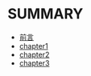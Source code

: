 # SUMMARY

* [前言](qianyan.md)  
* [chapter1](chapter1.md)  
* [chapter2](chapter2.md)  
* [chapter3](chapter3.md)